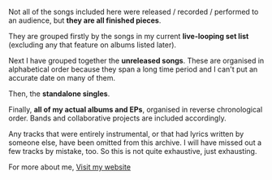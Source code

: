 Not all of the songs included here were released / recorded / performed to an audience, but **they are all finished pieces**.  

They are grouped firstly by the songs in my current **live-looping set list** (excluding any that feature on albums listed later).  

Next I have grouped together the **unreleased songs**. These are organised in alphabetical order because they span a long time period and I can't put an accurate date on many of them.  

Then, the **standalone singles**.   

Finally, **all of my actual albums and EPs**, organised in reverse chronological order. Bands and collaborative projects are included accordingly. 

Any tracks that were entirely instrumental, or that had lyrics written by someone else, have been omitted from this archive. I will have missed out a few tracks by mistake, too. So this is not quite exhaustive, just exhausting.
   
For more about me, [Visit my website](https://danaddison.co.uk)